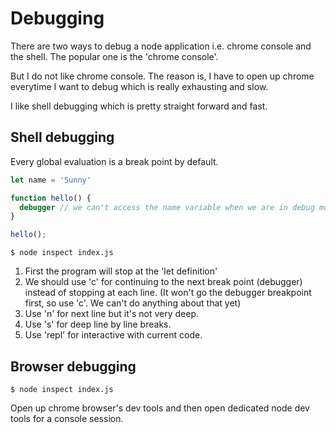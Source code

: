 

# Debugging
There are two ways to debug a node application i.e. chrome console and the shell.
The popular one is the 'chrome console'.

But I do not like chrome console. The reason is, I have to open up chrome everytime I want to debug which is really exhausting and slow.

I like shell debugging which is pretty straight forward and fast.

## Shell debugging
Every global evaluation is a break point by default.

```js
let name = 'Sunny'

function hello() {
  debugger // we can't access the name variable when we are in debug mode for keeping the debug mode tight and fast
}

hello();
```

```shell
$ node inspect index.js
```

1. First the program will stop at the 'let definition'
2. We should use 'c' for continuing to the next break point (debugger) instead of stopping at each line. (It won't go the debugger breakpoint first, so use 'c'. We can't do anything about that yet)
3. Use 'n' for next line but it's not very deep.
4. Use 's' for deep line by line breaks.
5. Use 'repl' for interactive with current code.

## Browser debugging
```shell
$ node inspect index.js
```
Open up chrome browser's dev tools and then open dedicated node dev tools for a console session.
